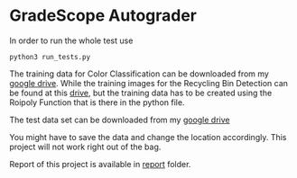 # GradeScope Autograder

In order to run the whole test use
```
python3 run_tests.py
```

The training data for Color Classification can be downloaded from my [google drive](https://drive.google.com/drive/folders/1Pm1ZdWcrpNNu8P1i8R0j12nrpgIl8Y_y?usp=sharing).
While the training images for the Recycling Bin Detection can be found at this [drive](https://drive.google.com/drive/folders/1faFKS5_sdW--CZG3vGy8C9R3P24Bv_VQ?usp=sharing), but the training data has to be created using the Roipoly Function that is there in the python file. 

The test data set can be downloaded from my [google drive](https://drive.google.com/drive/folders/16TEr7pheOu617YEZPhgI8h79I_vpS-rP?usp=sharing)

You might have to save the data and change the location accordingly.
This project will not work right out of the bag.

Report of this project is available in [report](/report/ECE276A%20Report%201.docx.pdf) folder.
